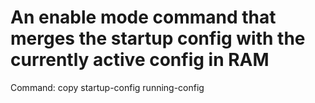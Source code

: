 # An enable mode command that merges the startup config with the currently active config in RAM

Command: copy startup-config running-config